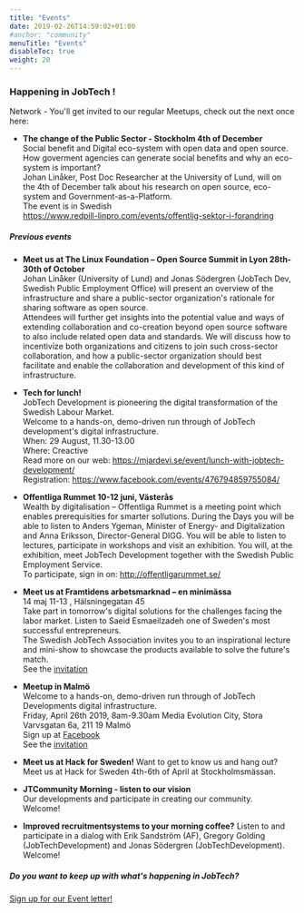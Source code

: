 ```yaml
---
title: "Events"
date: 2019-02-26T14:59:02+01:00
#anchor: "community"
menuTitle: "Events"
disableToc: true
weight: 20
---
```


### Happening in JobTech ! ###

Network - You'll get invited to our regular Meetups, check out the next once here:  

- **The change of the Public Sector - Stockholm 4th of December**  
Social benefit and Digital eco-system with open data and open source.
How goverment agencies can generate social benefits and why an eco-system is important?  
Johan Linåker, Post Doc Researcher at  the University of Lund, will on the 4th of December talk about his research on open source, eco-system and Government-as-a-Platform.    
The event is in Swedish  
https://www.redpill-linpro.com/events/offentlig-sektor-i-forandring


##### **Previous events** 

- **Meet us at The Linux Foundation – Open Source Summit in Lyon 28th-30th of October**  
Johan Linåker (University of Lund) and Jonas Södergren (JobTech Dev, Swedish Public Employment Office) will present an overview of the infrastructure and share a public-sector organization's rationale for sharing software as open source.  
Attendees will further get insights into the potential value and ways of extending collaboration and co-creation beyond open source software to also include related open data and standards. We will discuss how to incentivize both organizations and citizens to join such cross-sector collaboration, and how a public-sector
organization should best facilitate and enable the collaboration and development of this kind of infrastructure.


- **Tech for lunch!**  
JobTech Development is pioneering the digital transformation of the Swedish Labour Market.   
Welcome to a hands-on, demo-driven run through of JobTech development's digital infrastructure.  
When: 29 August, 11.30-13.00  
Where: Creactive  
Read more on our web: https://mjardevi.se/event/lunch-with-jobtech-development/   
Registration: https://www.facebook.com/events/476794859755084/

- **Offentliga Rummet 10-12 juni, Västerås**  
Wealth by digitalisation – Offentliga Rummet is a meeting point which enables prerequisities for smarter sollutions. 
During the Days you will be able to listen to Anders Ygeman, Minister of Energy- and Digitalization and Anna Eriksson, 
Director-General DIGG. You will be able to listen to lectures, participate in workshops and visit an exhibition. 
You will, at the exhibition, meet JobTech Development together with the Swedish Public Employment Service.   
To participate, sign in on:
http://offentligarummet.se/

- **Meet us at Framtidens arbetsmarknad – en minimässa**  
14 maj 11-13 , Hälsningegatan 45  
Take part in tomorrow's digital solutions for the challenges facing the labor market. 
Listen to Saeid Esmaeilzadeh one of Sweden's most successful entrepreneurs.  
The Swedish JobTech Association invites you to an inspirational lecture and mini-show to showcase the products available to solve the future's match.  
See the <a href="/pdfjs/web/viewer.html?file=/pdf/minimassa.pdf" target="_blank" >invitation</a>

- **Meetup in Malmö**   
Welcome to a hands-on, demo-driven run through of JobTech Developments digital infrastructure.  
Friday, April 26th 2019, 8am-9.30am
Media Evolution City, Stora Varvsgatan 6a, 211 19 Malmö  
Sign up at [Facebook](https://www.facebook.com/events/2840552519503280/?active_tab=about)  
See the [invitation](/img/MEC.png)

- **Meet us at Hack for Sweden!** 
Want to get to know us and hang out? Meet us at Hack for Sweden 4th-6th of April at Stockholmsmässan.

- **JTCommunity Morning - listen to our vision**  
Our developments and participate in creating our community.  
Welcome! 

- **Improved recruitmentsystems to your morning coffee?** 
Listen to and participate in a dialog with Erik Sandström (AF), Gregory Golding (JobTechDevelopment) and Jonas Södergren (JobTechDevelopment).  
Welcome! 

##### Do you want to keep up with what's happening in JobTech?
[Sign up for our Event letter!](https://gansub.com/s/oeGL7cn4Km/)



